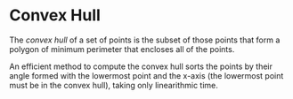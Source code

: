 ﻿# Convex Hull
The *convex hull* of a set of points is the subset of those points that form a polygon of minimum perimeter that encloses all of the points.

An efficient method to compute the convex hull sorts the points by their angle formed with the lowermost point and the x-axis (the lowermost point must be in the convex hull), taking only linearithmic time.
